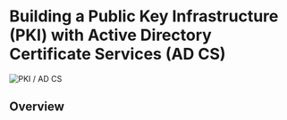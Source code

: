 # Building a Public Key Infrastructure (PKI) with Active Directory Certificate Services (AD CS)
![PKI / AD CS](https://imgur.com/a/lJuuUlm)


## Overview
